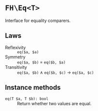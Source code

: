 # `FH\Eq<T>`

Interface for equality comparers.

## Laws

<dl>
<dt>Reflexivity</dt>
<dd><code>eq($a, $a)</code></dd>

<dt>Symmetry</dt>
<dd><code>eq($a, $b)</code> = <code>eq($b, $a)</code></dd>

<dt>Transitivity</dt>
<dd><code>eq($a, $b)</code> ∧ <code>eq($b, $c)</code> → <code>eq($a, $c)</code></dd>
</dl>

## Instance methods

<dl>
<dt><code>eq(T $a, T $b): bool</code></dt>
<dd>Return whether two values are equal.</dd>
</dl>
